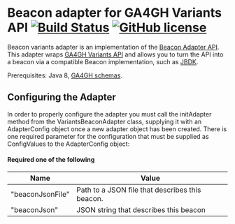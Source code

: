 # Beacon adapter for GA4GH Variants API [![Build Status](https://travis-ci.org/mcupak/beacon-adapter-variants.svg?branch=develop)](https://travis-ci.org/mcupak/beacon-adapter-variants) [![GitHub license](https://img.shields.io/badge/license-Apache%202-blue.svg)](https://raw.githubusercontent.com/mcupak/beacon-adapter-variants/develop/LICENSE)

Beacon variants adapter is an implementation of the [Beacon Adapter API](https://github.com/mcupak/beacon-adapter-api). This adapter wraps [GA4GH Variants API](http://ga4gh-schemas.readthedocs.io/en/latest/api/variants.html) and allows you to turn the API into a beacon via a compatible Beacon implementation, such as [JBDK](https://github.com/mcupak/beacon-java).

Prerequisites: Java 8, [GA4GH schemas](https://github.com/ga4gh/schemas/releases/tag/v0.6.0a8).

## Configuring the Adapter

In order to properly configure the adapter you must call the initAdapter method from the VariantsBeaconAdapter class, supplying it with an AdapterConfig object once a new adapter object has been created.
There is one required parameter for the configuration that must be supplied as ConfigValues to the AdapterConfig object:

#### Required one of the following
| Name | Value |
|--- | ---|
| "beaconJsonFile" | Path to a JSON file that describes this beacon. |
| "beaconJson" | JSON string that describes this beacon |
